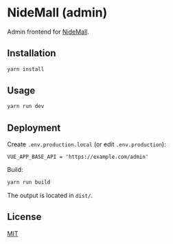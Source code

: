 # NideMall (admin)

Admin frontend for [NideMall](https://github.com/charlyisidore/nidemall-server).

## Installation

```bash
yarn install
```

## Usage

```bash
yarn run dev
```

## Deployment

Create `.env.production.local` (or edit `.env.production`):

```
VUE_APP_BASE_API = 'https://example.com/admin'
```

Build:

```bash
yarn run build
```

The output is located in `dist/`.

## License

[MIT](./LICENSE)
